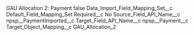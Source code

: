 <?xml version="1.0" encoding="UTF-8"?>
<CustomMetadata xmlns="http://soap.sforce.com/2006/04/metadata" xmlns:xsi="http://www.w3.org/2001/XMLSchema-instance" xmlns:xsd="http://www.w3.org/2001/XMLSchema">
    <label>GAU Allocation 2: Payment</label>
    <protected>false</protected>
    <values>
        <field>Data_Import_Field_Mapping_Set__c</field>
        <value xsi:type="xsd:string">Default_Field_Mapping_Set</value>
    </values>
    <values>
        <field>Required__c</field>
        <value xsi:type="xsd:string">No</value>
    </values>
    <values>
        <field>Source_Field_API_Name__c</field>
        <value xsi:type="xsd:string">npsp__PaymentImported__c</value>
    </values>
    <values>
        <field>Target_Field_API_Name__c</field>
        <value xsi:type="xsd:string">npsp__Payment__c</value>
    </values>
    <values>
        <field>Target_Object_Mapping__c</field>
        <value xsi:type="xsd:string">GAU_Allocation_2</value>
    </values>
</CustomMetadata>
